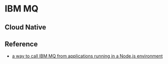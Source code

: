 # IBM MQ
## Cloud Native

## Reference
- [a way to call IBM MQ from applications running in a Node.js environment](https://github.com/ibm-messaging/mq-mqi-nodejs)
